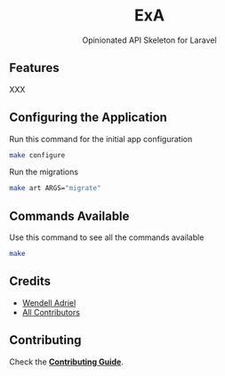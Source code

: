 <div align="center">
    <p>
        <h1>ExA</h1>
        Opinionated API Skeleton for Laravel
    </p>
</div>

## Features

XXX

## Configuring the Application

Run this command for the initial app configuration

```bash
make configure
```

Run the migrations

```bash
make art ARGS="migrate"
```

## Commands Available

Use this command to see all the commands available

```bash
make
```

## Credits

- [Wendell Adriel](https://github.com/WendellAdriel)
- [All Contributors](../../contributors)

## Contributing

Check the **[Contributing Guide](CONTRIBUTING.md)**.
